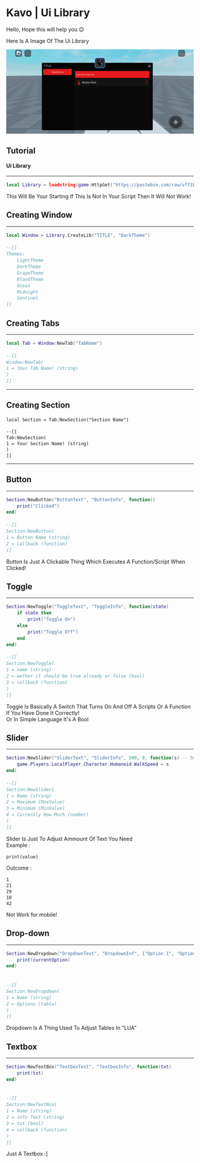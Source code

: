 # Kavo | Ui Library

Hello, Hope this will help you 😉

Here Is A Image Of The Ui Library

<img src="https://raw.githubusercontent.com/natoloe009/SCRIPT-ROBLOX/main/Screenshot_20240714_225637.jpg">

## Tutorial

#### Ui Library

---

```lua
local Library = loadstring(game:HttpGet("https://pastebin.com/raw/vff1bQ9F", true))()
```

This Will Be Your Starting If This Is Not In Your Script Then It Will Not Work!


## Creating Window

---

```lua
local Window = Library.CreateLib("TITLE", "DarkTheme")

--[[
Themes:
    LightTheme
    DarkTheme
    GrapeTheme
    BloodTheme
    Ocean
    Midnight
    Sentinel
]]
```

## Creating Tabs

---

```lua
local Tab = Window:NewTab("TabName")

--[[
Window:NewTab(
1 = Your Tab Name! (string)
)
]]
```
---


## Creating Section

```
local Section = Tab:NewSection("Section Name")

--[[
Tab:NewSection(
1 = Your Section Name! (string)
)
]]
```

---


## Button

---

```lua
Section:NewButton("ButtonText", "ButtonInfo", function()
    print("Clicked")
end)

--[[
Section:NewButton(
1 = Button Name (string)
2 = callback (function)
]]
```

Button Is Just A Clickable Thing Which Executes A Function/Script When Clicked!
## Toggle

---

```lua
Section:NewToggle("ToggleText", "ToggleInfo", function(state)
    if state then
        print("Toggle On")
    else
        print("Toggle Off")
    end
end)

--[[
Section:NewToggle(
1 = name (string)
2 = wether it should be true already or false (bool)
3 = callback (function)
)
]]
```

Toggle Is Basically A Switch That Turns On And Off A Scripts Or A Function <br /> If You Have Done It Correctly! <br /> Or In Simple Language It's A Bool

## Slider

---

```lua
Section:NewSlider("SliderText", "SliderInfo", 500, 0, function(s) -- 500 (MaxValue) | 0 (MinValue)
    game.Players.LocalPlayer.Character.Humanoid.WalkSpeed = s
end)

--[[
Section:NewSlider(
1 = Name (string)
2 = Maximum (MaxValue)
3 = Minimum (MinValue)
4 = Currently How Much (number)
)
]]
```

Slider Is Just To Adjust Ammount Of Text You Need <br /> Example : <br />
```
print(value)
```
Outcome :
```
1
21
29
10
42
```
Not Work for mobile!
## Drop-down

---

```lua
Section:NewDropdown("DropdownText", "DropdownInf", {"Option 1", "Option 2", "Option 3"}, function(currentOption)
    print(currentOption)
end)


--[[
Section:NewDropdown(
1 = Name (string)
2 = Options (table)
)
]]
```

Dropdown Is A Thing Used To Adjust Tables In "LUA" <br />

## Textbox

---

```lua
Section:NewTextBox("TextboxText", "TextboxInfo", function(txt)
	print(txt)
end)


--[[
Section:NewTextBox(
1 = Name (string)
2 = info Text (string)
3 = txt (bool)
4 = callback (function)
)
]]
```

Just A Textbox :]